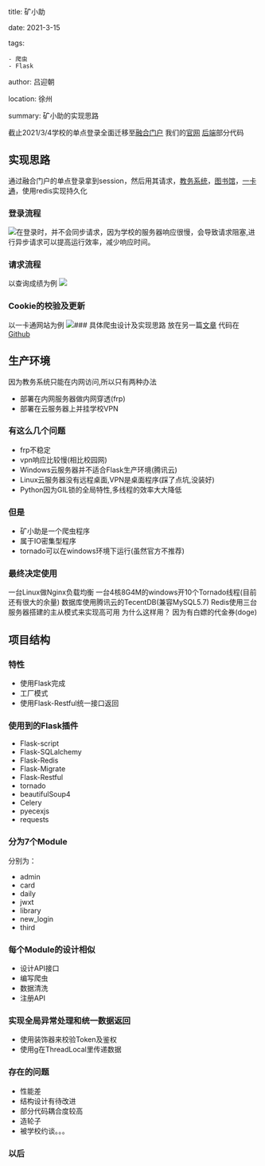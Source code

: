 title: 矿小助

date: 2021-3-15

tags:

	- 爬虫
	- Flask

author: 吕迎朝

location: 徐州

summary: 矿小助的实现思路



截止2021/3/4学校的单点登录全面迁移至[融合门户](http://authserver.cumt.edu.cn/authserver/login?service=http%3A//portal.cumt.edu.cn/casservice)
我们的[官网](http://kxz.atcumt.com/)
[后端](https://github.com/boopo/cumt-kxz)部分代码

## 实现思路
通过融合门户的单点登录拿到session，然后用其请求，[教务系统](http://jwxt.cumt.edu.cn/jwglxt/xtgl/login_slogin.html)，[图书馆](https://findcumt.libsp.com/#/Home)，[一卡通](http://ykt.cumt.edu.cn/user/user)，使用redis实现持久化




### 登录流程
![](https://cdn.nlark.com/yuque/__puml/ef7e51cb61d7a33cf8bf100f4285c2bc.svg#lake_card_v2=eyJjb2RlIjoiQHN0YXJ0dW1sXG5cbnNraW5wYXJhbSBtb25vY2hyb21lIHRydWVcblxuYWN0b3IgXCLnn7_lsI_liqnnlKjmiLdcIiBhcyBVc2VyXG5wYXJ0aWNpcGFudCBcIkFwcFwiIGFzIEJyb3dzZXJcbnBhcnRpY2lwYW50IFwi5pyN5Yqh5ZmoXCIgYXMgU2VydmVyXG5cbnBhcnRpY2lwYW50IFwi6J6N5ZCI6Zeo5oi3572R56uZXCIgYXMgU2VydmVyMVxuXG5hY3RpdmF0ZSBVc2VyXG5cblVzZXIgLT4gQnJvd3Nlcjog6L6T5YWl5a2m5Y-3LOWvhueggVxuYWN0aXZhdGUgQnJvd3NlclxuXG5Ccm93c2VyIC0-IFNlcnZlcjog5o-Q5Lqk6K-35rGCXG5hY3RpdmF0ZSBTZXJ2ZXJcblxuU2VydmVyICAtPiBTZXJ2ZXIxOiDmqKHmi5_ooajljZXnmbvlvZVcblxuU2VydmVyMS0-U2VydmVyOiDov5Tlm55TZXNzaW9uXG5cblNlcnZlciAtPiBTZXJ2ZXI6IOaooeaLn-eZu-W9leaVmeWKoeezu-e7n1xuXG5TZXJ2ZXIgLT4gQnJvd3Nlcjog6L-U5Zue5o6I5p2DVG9rZW5cblxubm90ZSByaWdodCBvZiBTZXJ2ZXI6IOW8guatpeivt-axglxuXG5TZXJ2ZXIgLT4gU2VydmVyOiDmqKHmi5_nmbvlvZXlm77kuabppoZcblxuU2VydmVyIC0-IFNlcnZlcjog5qih5ouf55m75b2V5LiA5Y2h6YCaXG5cbmRlYWN0aXZhdGUgU2VydmVyXG5cbkJyb3dzZXIgLS0-IFVzZXI655m75b2V5oiQ5YqfXG5cbkBlbmR1bWwiLCJ0eXBlIjoicHVtbCIsIm1hcmdpbiI6dHJ1ZSwiaWQiOiJVdjZiUCIsInVybCI6Imh0dHBzOi8vY2RuLm5sYXJrLmNvbS95dXF1ZS9fX3B1bWwvZWY3ZTUxY2I2MWQ3YTMzY2Y4YmYxMDBmNDI4NWMyYmMuc3ZnIiwiaGVpZ2h0Ijo0ODAsImNhcmQiOiJkaWFncmFtIn0=)在登录时，并不会同步请求，因为学校的服务器响应很慢，会导致请求阻塞,进行异步请求可以提高运行效率，减少响应时间。
### 请求流程
以查询成绩为例
![](https://cdn.nlark.com/yuque/__puml/2ed70b7ae8bad40d59ebe2dd34e07de1.svg#lake_card_v2=eyJjb2RlIjoiQHN0YXJ0dW1sXG5cbnNraW5wYXJhbSBtb25vY2hyb21lIHRydWVcblxuYWN0b3IgXCLnn7_lsI_liqnnlKjmiLdcIiBhcyBVc2VyXG5wYXJ0aWNpcGFudCBcIkFwcFwiIGFzIEJyb3dzZXJcbnBhcnRpY2lwYW50IFwi5pyN5Yqh5ZmoXCIgYXMgU2VydmVyXG5cbmFjdGl2YXRlIFVzZXJcblxuVXNlciAtPiBCcm93c2VyOiDngrnlh7vmn6Xor6JcbmFjdGl2YXRlIEJyb3dzZXJcblxuQnJvd3NlciAtPiBTZXJ2ZXI6IOaPkOS6pOivt-axgijluKZUb2tlbilcbmFjdGl2YXRlIFNlcnZlclxuXG5TZXJ2ZXIgLT4gU2VydmVyOiDmoKHpqoxUb2tlblxuXG5TZXJ2ZXIgLT4gU2VydmVyOiDku47nvJPlrZjkuK3liqDovb3lubbmoKHpqoxDb29raWVcblxuU2VydmVyIC0-IFNlcnZlcjog5qih5ouf55m75b2V5pWZ5YqhXG5cblNlcnZlciAtPiBCcm93c2VyOiDov5Tlm55Kc29u5pWw5o2uXG5cbmRlYWN0aXZhdGUgU2VydmVyXG5cbkJyb3dzZXIgLS0-IFVzZXI66I635Y-W5oiQ5YqfXG5cbkBlbmR1bWxcblxuIiwidHlwZSI6InB1bWwiLCJtYXJnaW4iOnRydWUsImlkIjoiMG9HSW4iLCJ1cmwiOiJodHRwczovL2Nkbi5ubGFyay5jb20veXVxdWUvX19wdW1sLzJlZDcwYjdhZThiYWQ0MGQ1OWViZTJkZDM0ZTA3ZGUxLnN2ZyIsImhlaWdodCI6NDgwLCJjYXJkIjoiZGlhZ3JhbSJ9)

### Cookie的校验及更新
以一卡通网站为例
![](https://cdn.nlark.com/yuque/0/2021/jpeg/12616770/1615204703532-d78f1017-2e92-4fc6-8b47-cdd869407412.jpeg)### 具体爬虫设计及实现思路
放在另一篇[文章](https://www.yuque.com/boopo/pc/bwvsr0)
代码在[Github](https://github.com/boopo/NewCumtLogin)
## 生产环境
因为教务系统只能在内网访问,所以只有两种办法

- 部署在内网服务器做内网穿透(frp)
- 部署在云服务器上并挂学校VPN
### 有这么几个问题 

- frp不稳定 
- vpn响应比较慢(相比校园网)
- Windows云服务器并不适合Flask生产环境(腾讯云)
- Linux云服务器没有远程桌面,VPN是桌面程序(踩了点坑,没装好)
- Python因为GIL锁的全局特性,多线程的效率大大降低
### 但是

- 矿小助是一个爬虫程序
- 属于IO密集型程序
- tornado可以在windows环境下运行(虽然官方不推荐)
### 最终决定使用
一台Linux做Nginx负载均衡
一台4核8G4M的windows开10个Tornado线程(目前还有很大的余量)
数据库使用腾讯云的TecentDB(兼容MySQL5.7)
Redis使用三台服务器搭建的主从模式来实现高可用
为什么这样用？
因为有白嫖的代金券(doge)

## 项目结构
### 特性

- 使用Flask完成
- 工厂模式
- 使用Flask-Restful统一接口返回
### 使用到的Flask插件

- Flask-script
- Flask-SQLalchemy
- Flask-Redis
- Flask-Migrate
- Flask-Restful
- tornado
- beautifulSoup4
- Celery
- pyecexjs
- requests
### 分为7个Module
分别为：

- admin
- card
- daily
- jwxt
- library
- new_login
- third
### 每个Module的设计相似

- 设计API接口
- 编写爬虫
- 数据清洗
- 注册API
### 实现全局异常处理和统一数据返回

- 使用装饰器来校验Token及鉴权
- 使用g在ThreadLocal里传递数据
### 存在的问题

- 性能差
- 结构设计有待改进
- 部分代码耦合度较高
- 造轮子
- 被学校约谈。。。
### 以后

